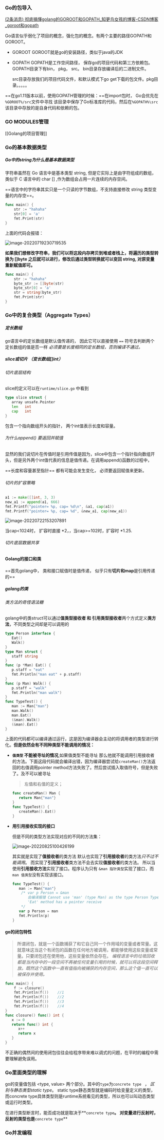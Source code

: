 ### Go的包导入

[(2条消息) 彻底搞懂golang的GOROOT和GOPATH_知更鸟女孩的博客-CSDN博客_goroot和gopath](https://blog.csdn.net/qq_38151401/article/details/105729884) 

Go语言似乎弱化了项目的概念，强化包的概念。有两个主要的路径GOPATH和GOROOT。

- GOROOT   GOROOT就是go的安装路径，类似于java的JDK

- GOPATH    GOPATH是工作空间路径， 保存go的项目代码和第三方依赖包。  GOPATH目录下有bin， pkg， src。 bin目录存放编译后的二进制文件。

  src目录存放我们的项目代码文件，和默认模式下go get下载的包文件。pkg目录。。。。。

==在go1.11版本以前，使用GOPATH管理的时候：==在import包时， Go会优先在 `%GOROOT%/src`文件中寻找 该目录中保存了Go标准库的代码，然后在`%GOPATH%\src`该目录中存放的是自身代码和依赖的包。

### GO MODULES管理
[[Golang的项目管理]]

### Go的基本数据类型

##### Go中的string为什么是基本数据类型

字符串虽然在 Go 语言中是基本类型 string, 但是它实际上是由字符组成的数组，类似于 C 语言中的 char [] ,作为数组会占用一片连续的内存空间。

==语言中的字符串其实只是一个只读的字节数组，不支持直接修改 string 类型变量的内存空==。

```go
func main() {
	str := "hahaha"
	str[0] = 'a'
	fmt.Print(str)
}
```

上面的代码会报错：

![image-20220719230719535](.\Go基础记录.assets\image-20220719230719535.png)

**如果我们想修改字符串，我们可以将这段内存拷贝到堆或者栈上，将遍历的类型转换为 []byte 之后就可以进行，修改后通过类型转换就可以变回 string, 对原变量重新赋值即可。**

```go
func main() {
	str := "hahaha"
	byte_str := []byte(str)
	byte_str[0] = 'a'
	str = string(byte_str)
	fmt.Print(str)
}
```

### Go中的复合类型（Aggregate Types）

##### 定长数组

go语言中的定长数组是默认值传递的， 因此它可以直接使用 `==` 符号去判断两个定长数组的值是否一样 *必须要是长度相同的定长数组，否则编译不通过。*

##### slice或切片 （变长数组[]int）

###### 切片底层结构

slice的定义可以在`runtime/slice.go` 中看到 

```go
type slice struct {
   array unsafe.Pointer
   len   int
   cap   int
}
```

包含一个指向数组开头的指针， 两个int值表示长度和容量。

###### 为什么append()  要返回并赋值

显然的我们说切片在传值时是引用传值是因为，slice中包含一个指针指向数组开头，但是另外两个int值代表的信息是值传递。在调用append()函数的过程中，

==长度和容量甚至指针== 都有可能会发生变化， 必须要返回赋值来更新。

###### 切片的扩容策略

```go
a1 := make([]int, 3, 3)
new_a1 := append(a1, 666)
fmt.Printf("pointer= %p, cap= %d\n", &a1, cap(a1))
fmt.Printf("pointer= %p, cap= %d", &new_a1, cap(new_a1))
```

![image-20220722153207891](.\Go基础记录.assets\image-20220722153207891-16584751452061.png) 

当cap<1024时， 扩容时直接 *2，，当cap>=102时，扩容时 *1.25.

###### 切片底层数据共享



#### Golang的接口和类

==首先golang中， 类和接口赋值时是值传递， 似乎只有**切片和map**是引用传递的==

##### golang的类

###### 类方法的奇怪语法糖

golang中的类struct可以通过**值类型接收者 和 引用类型接收者**两个方式定义**类方法**，不同类型之间却是可以调用的

```go
type Person interface {
   Eat()
   Walk()
}
type Man struct {
   staff string
}
func (p *Man) Eat() {
   p.staff = "eat"
   fmt.Println("man eat" + p.staff)
}
func (p Man) Walk() {
   p.staff = "walk"
   fmt.Println("man walk")
}
func TypeTest() {
   man := Man{"man"}
   man.Walk()
   man.Eat()
   (&man).Walk()
   (&man).Eat()
}
```

上面的代码都可以编译通过运行，这是因为编译器会主动的将调用者的类型进行转化。**但是依然会有不同种类型不能调用的情况：**

- **`值类型` 不能被寻址的情况**,如果值类型不能寻址 那么他就不能调用引用接收者的方法。下面这段代码就会编译出错，因为编译器尝试给`createMan()`方法返回的右值调用pointer method方法失败了。然后尝试插入取值符号，但是失败了。及不可以被寻址

  > 左值和右值的定义；

  ```go
  func createMan() Man {
     return Man{"man"}
  }
  func TypeTest() {
     createMan().Eat()
  }
  ```

- **用引用接收实现的接口** 

  但是不同的类型方法实现对应的不同的方法集：

  ![image-20220825100426199](Go基础记录.assets/image-20220825100426199.png) 

  其实就是实现了**值接收者**的类方法 默认也实现了**引用接收者**的类方法*只不过不能调用*。 而实现了**引用接收者**类方法不会去实现**值接收者**的类方法。 所以当使用**引用接收方法**实现了接口。程序认为只有 `&man 指针类型`实现了接口，而`man 值类型`没有实现该接口。

  ```go
  func TypeTest() {
     man := Man{"man"}
      /* var p Person = &man  
         会编译报错 Cannot use 'man' (type Man) as the type Person Type does not implement 'Person' as the 	 	
         'Eat' method has a pointer receive
      */
     var p Person = man
     fmt.Println(p)
  }
  ```

  

####  go的闭包特性

> 所谓闭包，就是一个函数捕获了和它自己同一个作用域的变量或者常量。这就意味这当这个有闭包的函数在任何地方被调用，都能够使用这些变量或常量。只要闭包还在使用他，这些变量依然会存在。 *编程语言中的垃圾回收都是当内存中的一段空间不再被任何变量引用的时候，就可以将这段空间释放。既然这个函数中一直有值指向被捕获的内存空间，那么这个值一直可以被保存并使用。*

```go
func main() {
	f := closure()
	fmt.Println(f()) 	//1
	fmt.Println(f())	//2
	fmt.Println(f())	//3
	fmt.Println(f())	//4
}
func closure() func() int {
   x := 0
   return func() int {
      x++
      return x
   }
}
```

 不正确的偶然间的使用闭包往往会给程序带来难以调式的问题，在平时的编程中需要理解避免误用。



### Go里面类型的理解

go的变量值包括  \<type, value\> 两个部分。其中的`type`为`concrete type ` ， *区别与静态类型static type*。  static type静态类型就是编码时给变量定义的类型，而concrete type具体类型则是runtime系统看见的类型，所以也可以叫动态类型或运行时类型。

在进行类型断言时，能否成功就是取决于**`concrete type`**。     对变量进行反射时，反射的类型也是**`concrete type`**
### Go并发编程













